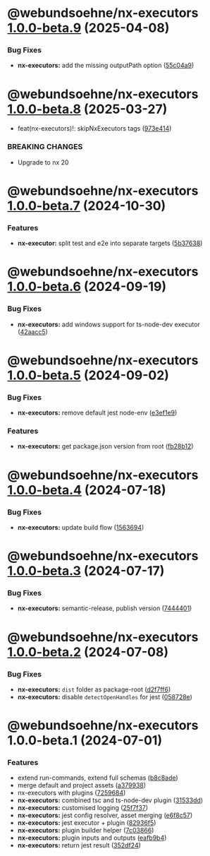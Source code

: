 # @webundsoehne/nx-executors [1.0.0-beta.9](https://gitlab.diamir.tech/bdsm/nx-skeleton/compare/@webundsoehne/nx-executors@1.0.0-beta.8...@webundsoehne/nx-executors@1.0.0-beta.9) (2025-04-08)

### Bug Fixes

- **nx-executors:** add the missing outputPath option ([55c04a9](https://gitlab.diamir.tech/bdsm/nx-skeleton/commit/55c04a95ab0faa212cfa0ff0091b64459fdd2af0))

# @webundsoehne/nx-executors [1.0.0-beta.8](https://gitlab.diamir.tech/bdsm/nx-skeleton/compare/@webundsoehne/nx-executors@1.0.0-beta.7...@webundsoehne/nx-executors@1.0.0-beta.8) (2025-03-27)

- feat(nx-executors)!: skipNxExecutors tags ([973e414](https://gitlab.diamir.tech/bdsm/nx-skeleton/commit/973e4143911ac8d05d100aef0b809d66b3b76c12))

### BREAKING CHANGES

- Upgrade to nx 20

# @webundsoehne/nx-executors [1.0.0-beta.7](https://gitlab.diamir.tech/bdsm/nx-skeleton/compare/@webundsoehne/nx-executors@1.0.0-beta.6...@webundsoehne/nx-executors@1.0.0-beta.7) (2024-10-30)

### Features

- **nx-executor:** split test and e2e into separate targets ([5b37638](https://gitlab.diamir.tech/bdsm/nx-skeleton/commit/5b37638507c20dbcb33bcc831caffea3ba442d74))

# @webundsoehne/nx-executors [1.0.0-beta.6](https://gitlab.diamir.tech/bdsm/nx-skeleton/compare/@webundsoehne/nx-executors@1.0.0-beta.5...@webundsoehne/nx-executors@1.0.0-beta.6) (2024-09-19)

### Bug Fixes

- **nx-executors:** add windows support for ts-node-dev executor ([42aacc5](https://gitlab.diamir.tech/bdsm/nx-skeleton/commit/42aacc57fb3a537b7138123b57f463934ce1b95d))

# @webundsoehne/nx-executors [1.0.0-beta.5](https://gitlab.diamir.tech/bdsm/nx-skeleton/compare/@webundsoehne/nx-executors@1.0.0-beta.4...@webundsoehne/nx-executors@1.0.0-beta.5) (2024-09-02)

### Bug Fixes

- **nx-executors:** remove default jest node-env ([e3ef1e9](https://gitlab.diamir.tech/bdsm/nx-skeleton/commit/e3ef1e9d7a4a310889e5301e9005e7ea381c831a))

### Features

- **nx-executors:** get package.json version from root ([fb28b12](https://gitlab.diamir.tech/bdsm/nx-skeleton/commit/fb28b12a145a2b4987784c3f3cfbfa6d20718e5f))

# @webundsoehne/nx-executors [1.0.0-beta.4](https://gitlab.diamir.tech/bdsm/nx-skeleton/compare/@webundsoehne/nx-executors@1.0.0-beta.3...@webundsoehne/nx-executors@1.0.0-beta.4) (2024-07-18)

### Bug Fixes

- **nx-executors:** update build flow ([1563694](https://gitlab.diamir.tech/bdsm/nx-skeleton/commit/15636943a6988e06543b79902709228b90dcff58))

# @webundsoehne/nx-executors [1.0.0-beta.3](https://gitlab.diamir.tech/bdsm/nx-skeleton/compare/@webundsoehne/nx-executors@1.0.0-beta.2...@webundsoehne/nx-executors@1.0.0-beta.3) (2024-07-17)

### Bug Fixes

- **nx-executors:** semantic-release, publish version ([7444401](https://gitlab.diamir.tech/bdsm/nx-skeleton/commit/744440161b4e38c5007d350ce2f37f9284d222b3))

# @webundsoehne/nx-executors [1.0.0-beta.2](https://gitlab.diamir.tech/bdsm/nx-skeleton/compare/@webundsoehne/nx-executors@1.0.0-beta.1...@webundsoehne/nx-executors@1.0.0-beta.2) (2024-07-08)

### Bug Fixes

- **nx-executors:** `dist` folder as package-root ([d2f7ff6](https://gitlab.diamir.tech/bdsm/nx-skeleton/commit/d2f7ff6cc14318f8c1ba1b1b1206be80a0595d7e))
- **nx-executors:** disable `detectOpenHandles` for jest ([058728e](https://gitlab.diamir.tech/bdsm/nx-skeleton/commit/058728ef849073da07cbee76881138b4922dace2))

# @webundsoehne/nx-executors 1.0.0-beta.1 (2024-07-01)

### Features

- extend run-commands, extend full schemas ([b8c8ade](https://gitlab.diamir.tech/bdsm/nx-skeleton/commit/b8c8adec4a8b8dfd9cf3fc7e3fb16641080a5ea5))
- merge default and project assets ([a379938](https://gitlab.diamir.tech/bdsm/nx-skeleton/commit/a37993836ac47d222bb67029602927bdf49c7ae5))
- nx-executors with plugins ([7259684](https://gitlab.diamir.tech/bdsm/nx-skeleton/commit/725968424b29c5bd116ddd72014e206be7c5fdbd))
- **nx-executors:** combined tsc and ts-node-dev plugin ([31533dd](https://gitlab.diamir.tech/bdsm/nx-skeleton/commit/31533dd87050159b563c709e8bcf30de2bd16eb0))
- **nx-executors:** customised logging ([25f7f37](https://gitlab.diamir.tech/bdsm/nx-skeleton/commit/25f7f37d5b7d5088dd14ac1a000302b8b0884cb8))
- **nx-executors:** jest config resolver, asset merging ([e6f8c57](https://gitlab.diamir.tech/bdsm/nx-skeleton/commit/e6f8c574ce3e39d598f1bd52131035b10c64c90f))
- **nx-executors:** jest executor + plugin ([82936f5](https://gitlab.diamir.tech/bdsm/nx-skeleton/commit/82936f59b7227d4a9cb25ed3f9b37bf5b454daa6))
- **nx-executors:** plugin builder helper ([7c03866](https://gitlab.diamir.tech/bdsm/nx-skeleton/commit/7c038667e0ddb4bed19e26f82735ef11ed560f4b))
- **nx-executors:** plugin inputs and outputs ([eafb9b4](https://gitlab.diamir.tech/bdsm/nx-skeleton/commit/eafb9b49da07d64c18cf3b9dd07675489c890341))
- **nx-executors:** return jest result ([352df24](https://gitlab.diamir.tech/bdsm/nx-skeleton/commit/352df24ad3d46b8b469511c33b3d8aa1bf84b140))
